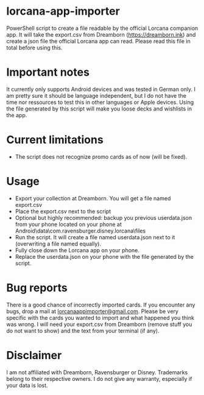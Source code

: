 # lorcana-app-importer
PowerShell script to create a file readable by the official Lorcana companion app. It will take the export.csv from Dreamborn (https://dreamborn.ink) and create a json file the official Lorcana app can read. Please read this file in total before using this.

# Important notes
It currently only supports Android devices and was tested in German only. I am pretty sure it should be language independent, but I do not have the time nor ressources to test this in other languages or Apple devices. Using the file generated by this script will make you loose decks and wishlists in the app.

# Current limitations
- The script does not recognize promo cards as of now (will be fixed).

# Usage
- Export your collection at Dreamborn. You will get a file named export.csv
- Place the export.csv next to the script
- Optional but highly recommended: backup you previous userdata.json from your phone located on your phone at Android\data\com.ravensburger.disney.lorcana\files
- Run the script. It will create a file named userdata.json next to it (overwriting a file named equally).
- Fully close down the Lorcana app on your phone.
- Replace the userdata.json on your phone with the file generated by the script.

# Bug reports
There is a good chance of incorrectly imported cards. If you encounter any bugs, drop a mail at lorcanaappimporter@gmail.com. Please be very specific with the cards you wanted to import and what happened you think was wrong. I will need your export.csv from Dreamborn (remove stuff you do not want to show) and the text from your terminal (if any).

# Disclaimer
I am not affiliated with Dreamborn, Ravensburger or Disney. Trademarks belong to their respective owners. I do not give any warranty, especially if your data is lost.
